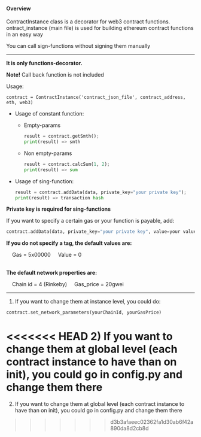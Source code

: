 
#### Overview
ContractInstance class is a decorator for web3 contract functions.  
ontract_instance (main file) is used for building ethereum contract functions in an easy way  

You can call sign-functions without signing them manually  

---
**It is only functions-decorator.** 

**Note!** Call back function is not included 


Usage:

 ```
 contract = ContractInstance('contract_json_file', contract_address, eth, web3)
 ```

* Usage of constant function:  

  - Empty-params  
  
     ```python
     result = contract.getSmth();  
     print(result) => smth
     ```
 
  - Non empty-params  
 
     ```python
     result = contract.calcSum(1, 2);  
     print(result) => sum
     ```  
     
 * Usage of sing-function:  

    ```python
    result = contract.addData(data, private_key="your private key");   
    print(result) => transaction hash
    ```  
   
 **Private key is required for sing-functions**

If you want to specify a certain gas or your function is payable, add:  

```python
contract.addData(data, private_key="your private key", value=your value, gas=your gas);
```

**If you do not specify a tag, the default values are:** 
<div>
    &nbsp;&nbsp;&nbsp;&nbsp;Gas = 5x00000  
    &nbsp;&nbsp;&nbsp;&nbsp;Value = 0  
</div>
<br>

**The default network properties are:**  
<div class="footer">
    &nbsp;&nbsp;&nbsp;&nbsp;Chain id = 4 (Rinkeby)  
    &nbsp;&nbsp;&nbsp;&nbsp;Gas_price = 20gwei
</div>


---
1) If you want to change them at instance level, you could do:
```python
contract.set_network_parameters(yourChainId, yourGasPrice)
```

<<<<<<< HEAD
2) If you want to change them at global level (each contract instance to have than on init), you could go in config.py and change them there
=======
2) If you want to change them at global level (each contract instance to have than on init), you could go in config.py and change them there
>>>>>>> d3b3afaeec02362fa1d30ab6f42a890da8d2cb8d
